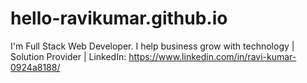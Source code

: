# hello-ravikumar.github.io
I'm Full Stack Web Developer. I help business grow with technology | Solution Provider | LinkedIn: https://www.linkedin.com/in/ravi-kumar-0924a8188/
